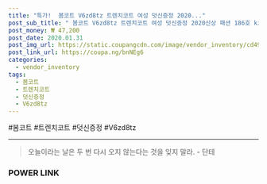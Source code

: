 ```yaml
--- 
title: "특가!  봄코트 V6zd8tz 트렌치코트 여성 덧신증정 2020..." 
post_sub_title: " 봄코트 V6zd8tz 트렌치코트 여성 덧신증정 2020신상 패션 186호 kirahosi" 
post_money: ₩ 47,200 
post_date: 2020.01.31 
post_img_url: https://static.coupangcdn.com/image/vendor_inventory/cd49/49ce8d03c314f58360b7eb0fc2bce247658b3e2265e597b4c27c35a55d17.jpg 
post_link_url: https://coupa.ng/bnNEg6 
categories: 
  - vendor_inventory 
tags: 
  - 봄코트 
  - 트렌치코트 
  - 덧신증정 
  - V6zd8tz 
--- 
```

  #봄코트 #트렌치코트 #덧신증정 #V6zd8tz 
<hr> 

> 오늘이라는 날은 두 번 다시 오지 않는다는 것을 잊지 말라. - 단테 


### POWER LINK


